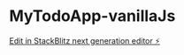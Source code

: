 # MyTodoApp-vanillaJs

[Edit in StackBlitz next generation editor ⚡️](https://stackblitz.com/~/github.com/tomy-frontend/MyTodoApp-vanillaJs)